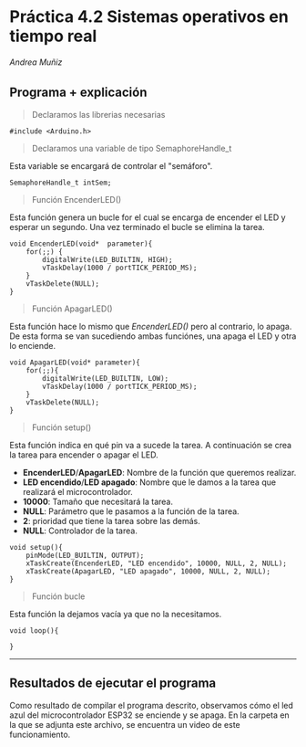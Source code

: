 # Práctica 4.2 Sistemas operativos en tiempo real
###### Andrea Muñiz
<p></p>

## Programa + explicación 

> Declaramos las librerias necesarias

```
#include <Arduino.h>
```

> Declaramos una variable de tipo SemaphoreHandle_t

Esta variable se encargará de controlar el "semáforo".

```
SemaphoreHandle_t intSem;
```

> Función EncenderLED()

Esta función genera un bucle for el cual se encarga de encender el LED y esperar un segundo. Una vez terminado el bucle se elimina la tarea.

```
void EncenderLED(void*  parameter){
    for(;;) {
        digitalWrite(LED_BUILTIN, HIGH);
        vTaskDelay(1000 / portTICK_PERIOD_MS);
    }
    vTaskDelete(NULL);
}
```

> Función ApagarLED()

Esta función hace lo mismo que _EncenderLED()_ pero al contrario, lo apaga. De esta forma se van sucediendo ambas funciónes, una apaga el LED y otra lo enciende.

```
void ApagarLED(void* parameter){
    for(;;){
        digitalWrite(LED_BUILTIN, LOW);
        vTaskDelay(1000 / portTICK_PERIOD_MS);
    }
    vTaskDelete(NULL);
}
```

> Función setup()

Esta función indica en qué pin va a sucede la tarea. A continuación se crea la tarea para encender o apagar el LED.

- __EncenderLED__/__ApagarLED__: Nombre de la función que queremos realizar.
- __LED encendido__/__LED apagado__: Nombre que le damos a la tarea que realizará el microcontrolador.
- __10000__: Tamaño que necesitará la tarea.
- __NULL__: Parámetro que le pasamos a la función de la tarea.
- __2__: prioridad que tiene la tarea sobre las demás.
- __NULL__: Controlador de la tarea.

```
void setup(){
    pinMode(LED_BUILTIN, OUTPUT);
    xTaskCreate(EncenderLED, "LED encendido", 10000, NULL, 2, NULL);
    xTaskCreate(ApagarLED, "LED apagado", 10000, NULL, 2, NULL);
}
```

> Función bucle

Esta función la dejamos vacía ya que no la necesitamos.

```
void loop(){

}
```

***

## Resultados de ejecutar el programa

Como resultado de compilar el programa descrito, observamos cómo el led azul del microcontrolador ESP32 se enciende y se apaga. En la carpeta en la que se adjunta este archivo, se encuentra un video de este funcionamiento.